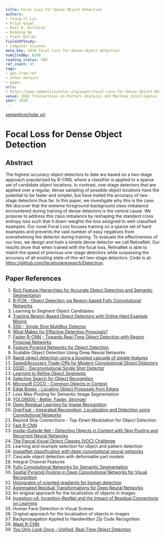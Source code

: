 ```yaml
---
title: Focal Loss for Dense Object Detection
authors:
- Tsung-Yi Lin
- Priya Goyal
- Ross B. Girshick
- Kaiming He
- Piotr Dollár
fieldsOfStudy:
- Computer Science
meta_key: 2020-focal-loss-for-dense-object-detection
numCitedBy: 8398
reading_status: TBD
ref_count: 45
tags:
- gen-from-ref
- other-default
- paper
urls:
- https://www.semanticscholar.org/paper/Focal-Loss-for-Dense-Object-Detection-Lin-Goyal/72564a69bf339ff1d16a639c86a764db2321caab?sort=total-citations
venue: IEEE Transactions on Pattern Analysis and Machine Intelligence
year: 2020
---
```


[semanticscholar url](https://www.semanticscholar.org/paper/Focal-Loss-for-Dense-Object-Detection-Lin-Goyal/72564a69bf339ff1d16a639c86a764db2321caab?sort=total-citations)

# Focal Loss for Dense Object Detection

## Abstract

The highest accuracy object detectors to date are based on a two-stage approach popularized by R-CNN, where a classifier is applied to a sparse set of candidate object locations. In contrast, one-stage detectors that are applied over a regular, dense sampling of possible object locations have the potential to be faster and simpler, but have trailed the accuracy of two-stage detectors thus far. In this paper, we investigate why this is the case. We discover that the extreme foreground-background class imbalance encountered during training of dense detectors is the central cause. We propose to address this class imbalance by reshaping the standard cross entropy loss such that it down-weights the loss assigned to well-classified examples. Our novel Focal Loss focuses training on a sparse set of hard examples and prevents the vast number of easy negatives from overwhelming the detector during training. To evaluate the effectiveness of our loss, we design and train a simple dense detector we call RetinaNet. Our results show that when trained with the focal loss, RetinaNet is able to match the speed of previous one-stage detectors while surpassing the accuracy of all existing state-of-the-art two-stage detectors. Code is at: https://github.com/facebookresearch/Detectron.

## Paper References

1. [Rich Feature Hierarchies for Accurate Object Detection and Semantic Segmentation](2014-rich-feature-hierarchies-for-accurate-object-detection-and-semantic-segmentation)
2. [R-FCN - Object Detection via Region-based Fully Convolutional Networks](2016-r-fcn-object-detection-via-region-based-fully-convolutional-networks)
3. Learning to Segment Object Candidates
4. [Training Region-Based Object Detectors with Online Hard Example Mining](2016-training-region-based-object-detectors-with-online-hard-example-mining)
5. [SSD - Single Shot MultiBox Detector](2016-ssd-net.md)
6. [What Makes for Effective Detection Proposals?](2016-what-makes-for-effective-detection-proposals)
7. [Faster R-CNN - Towards Real-Time Object Detection with Region Proposal Networks](2015-faster-r-cnn.md)
8. [Feature Pyramid Networks for Object Detection](2017-feature-pyramid-networks-for-object-detection)
9. Scalable Object Detection Using Deep Neural Networks
10. [Rapid object detection using a boosted cascade of simple features](2001-rapid-object-detection-using-a-boosted-cascade-of-simple-features)
11. [Speed/Accuracy Trade-Offs for Modern Convolutional Object Detectors](2017-speed-accuracy-trade-offs-for-modern-convolutional-object-detectors)
12. [DSSD - Deconvolutional Single Shot Detector](2017-dssd-deconvolutional-single-shot-detector)
13. [Learning to Refine Object Segments](2016-learning-to-refine-object-segments)
14. [Selective Search for Object Recognition](2013-selective-search-for-object-recognition)
15. [Microsoft COCO - Common Objects in Context](2014-microsoft-coco-common-objects-in-context)
16. [Edge Boxes - Locating Object Proposals from Edges](2014-edge-boxes-locating-object-proposals-from-edges)
17. Loss Max-Pooling for Semantic Image Segmentation
18. [YOLO9000 - Better, Faster, Stronger](2017-yolo9000-better-faster-stronger)
19. [Deep Residual Learning for Image Recognition](2015-resnet.md)
20. [OverFeat - Integrated Recognition, Localization and Detection using Convolutional Networks](2014-overfeat-integrated-recognition-localization-and-detection-using-convolutional-networks)
21. Beyond Skip Connections - Top-Down Modulation for Object Detection
22. [Fast R-CNN](2015-fast-r-cnn)
23. [Inside-Outside Net - Detecting Objects in Context with Skip Pooling and Recurrent Neural Networks](2016-inside-outside-net-detecting-objects-in-context-with-skip-pooling-and-recurrent-neural-networks)
24. [The Pascal Visual Object Classes (VOC) Challenge](2009-the-pascal-visual-object-classes-voc-challenge)
25. Learning and example selection for object and pattern detection
26. [ImageNet classification with deep convolutional neural networks](2012-alexnet.md)
27. Cascade object detection with deformable part models
28. Integral Channel Features
29. [Fully Convolutional Networks for Semantic Segmentation](2017-fully-convolutional-networks-for-semantic-segmentation)
30. [Spatial Pyramid Pooling in Deep Convolutional Networks for Visual Recognition](2015-spatial-pyramid-pooling-in-deep-convolutional-networks-for-visual-recognition)
31. [Histograms of oriented gradients for human detection](2005-histograms-of-oriented-gradients-for-human-detection)
32. [Aggregated Residual Transformations for Deep Neural Networks](2017-aggregated-residual-transformations-for-deep-neural-networks)
33. An original approach for the localization of objects in images
34. [Inception-v4, Inception-ResNet and the Impact of Residual Connections on Learning](2017-inception-v4-inception-resnet-and-the-impact-of-residual-connections-on-learning)
35. Human Face Detection in Visual Scenes
36. Original approach for the localisation of objects in images
37. Backpropagation Applied to Handwritten Zip Code Recognition
38. [Mask R-CNN](2017-mask-r-cnn.md)
39. [You Only Look Once - Unified, Real-Time Object Detection](2016-you-only-look-once-unified-real-time-object-detection)
